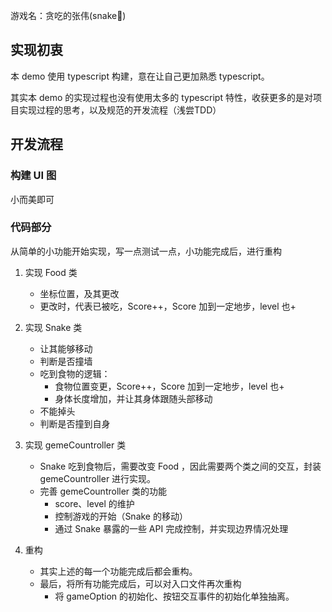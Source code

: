 游戏名：贪吃的张伟(snake🤣)

## 实现初衷

本 demo 使用 typescript 构建，意在让自己更加熟悉 typescript。

其实本 demo 的实现过程也没有使用太多的 typescript 特性，收获更多的是对项目实现过程的思考，以及规范的开发流程（浅尝TDD）

## 开发流程

### 构建 UI 图

小而美即可

### 代码部分

从简单的小功能开始实现，写一点测试一点，小功能完成后，进行重构

1. 实现 Food 类

   * 坐标位置，及其更改
   * 更改时，代表已被吃，Score++，Score 加到一定地步，level 也+

2. 实现 Snake 类
   * 让其能够移动
   * 判断是否撞墙
   * 吃到食物的逻辑：
     - 食物位置变更，Score++，Score 加到一定地步，level 也+
     - 身体长度增加，并让其身体跟随头部移动
   * 不能掉头
   * 判断是否撞到自身
3. 实现 gemeCountroller 类
   * Snake 吃到食物后，需要改变 Food ，因此需要两个类之间的交互，封装 gemeCountroller 进行实现。
   * 完善 gemeCountroller 类的功能
     * score、level 的维护
     * 控制游戏的开始（Snake 的移动）
     * 通过 Snake 暴露的一些 API 完成控制，并实现边界情况处理
4. 重构

   * 其实上述的每一个功能完成后都会重构。
   * 最后，将所有功能完成后，可以对入口文件再次重构
     * 将 gameOption 的初始化、按钮交互事件的初始化单独抽离。



